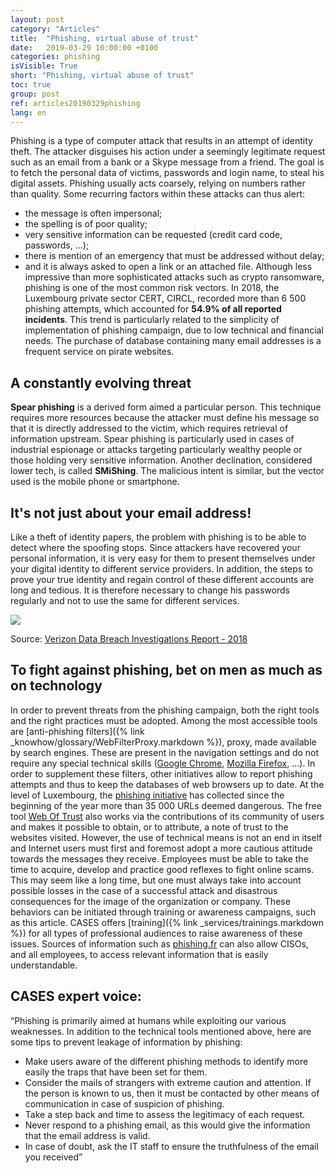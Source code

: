```yaml
---
layout: post
category: "Articles"
title:  "Phishing, virtual abuse of trust"
date:   2019-03-29 10:00:00 +0100
categories: phishing
isVisible: True
short: "Phishing, virtual abuse of trust"
toc: true
group: post
ref: articles20190329phishing
lang: en
---
```

Phishing is a type of computer attack that results in an attempt of identity theft. The attacker disguises his action under a seemingly legitimate request such as an email from a bank or a Skype message from a friend. The goal is to fetch the personal data of victims, passwords and login name, to steal his digital assets. Phishing usually acts coarsely, relying on numbers rather than quality. Some recurring factors within these attacks can thus alert:
*	the message is often impersonal;
*	the spelling is of poor quality;
*	very sensitive information can be requested (credit card code, passwords, ...);
*	there is mention of an emergency that must be addressed without delay;
*	and it is always asked to open a link or an attached file.
Although less impressive than more sophisticated attacks such as crypto ransomware, phishing is one of the most common risk vectors. In 2018, the Luxembourg private sector CERT, CIRCL, recorded more than 6 500 phishing attempts, which accounted for **54.9% of all reported incidents**. This trend is particularly related to the simplicity of implementation of phishing campaign, due to low technical and financial needs. The purchase of database containing many email addresses is a frequent service on pirate websites.

## A constantly evolving threat
**Spear phishing** is a derived form aimed a particular person. This technique requires more resources because the attacker must define his message so that it is directly addressed to the victim, which requires retrieval of information upstream. Spear phishing is particularly used in cases of industrial espionage or attacks targeting particularly wealthy people or those holding very sensitive information. Another declination, considered lower tech, is called **SMiShing**. The malicious intent is similar, but the vector used is the mobile phone or smartphone.

## It's not just about your email address!
Like a theft of identity papers, the problem with phishing is to be able to detect where the spoofing stops. Since attackers have recovered your personal information, it is very easy for them to present themselves under your digital identity to different service providers. In addition, the steps to prove your true identity and regain control of these different accounts are long and tedious. It is therefore necessary to change his passwords regularly and not to use the same for different services.

<img src="{% link assets/img/2019/phishing_en.png %}" />

Source: [Verizon Data Breach Investigations Report - 2018](https://www.phishingbox.com/assets/files/images/Verizon-Data-Breach-Investigations-Report-2018.pdf)

## To fight against phishing, bet on men as much as on technology
In order to prevent threats from the phishing campaign, both the right tools and the right practices must be adopted.
Among the most accessible tools are [anti-phishing filters]({% link _knowhow/glossary/WebFilterProxy.markdown %}), proxy, made available by search engines. These are present in the navigation settings and do not require any special technical skills ([Google Chrome](https://support.google.com/chrome/answer/114836?hl=fr&ref_topic=7437824), [Mozilla Firefox](https://support.mozilla.org/en-US/kb/how-does-phishing-and-malware-protection-work), ...). In order to supplement these filters, other initiatives allow to report phishing attempts and thus to keep the databases of web browsers up to date. At the level of Luxembourg, the [phishing initiative](https://phishing-initiative.lu/contrib/) has collected since the beginning of the year more than 35 000 URLs deemed dangerous. The free tool [Web Of Trust](https://www.mywot.com/) also works via the contributions of its community of users and makes it possible to obtain, or to attribute, a note of trust to the websites visited.
However, the use of technical means is not an end in itself and Internet users must first and foremost adopt a more cautious attitude towards the messages they receive. Employees must be able to take the time to acquire, develop and practice good reflexes to fight online scams. This may seem like a long time, but one must always take into account possible losses in the case of a successful attack and disastrous consequences for the image of the organization or company. These behaviors can be initiated through training or awareness campaigns, such as this article. CASES offers [training]({% link _services/trainings.markdown %}) for all types of professional audiences to raise awareness of these issues. Sources of information such as [phishing.fr](http://phishing.fr) can also allow CISOs, and all employees, to access relevant information that is easily understandable.

## CASES expert voice:
“Phishing is primarily aimed at humans while exploiting our various weaknesses. In addition to the technical tools mentioned above, here are some tips to prevent leakage of information by phishing:
*	Make users aware of the different phishing methods to identify more easily the traps that have been set for them.
*	Consider the mails of strangers with extreme caution and attention. If the person is known to us, then it must be contacted by other means of communication in case of suspicion of phishing.
*	Take a step back and time to assess the legitimacy of each request.
*	Never respond to a phishing email, as this would give the information that the email address is valid.
*	In case of doubt, ask the IT staff to ensure the truthfulness of the email you received”
